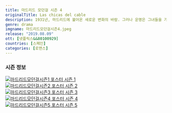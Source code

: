 ```yaml
---
title: 마드리드 모던걸 시즌 4
originalTitle: Las chicas del cable
description: 1931년, 마드리드에 불어온 새로운 변화의 바람. 그러나 운명은 그녀들을 가만두지 않았고, 이번엔 친구 한 명이 살인 사건에 휘말린다. 다 함께 역경을 극복할 시간이다.
genre: drama
imgname: 마드리드모던걸시즌4.jpeg
release: "2019.08.09"
ott: [넷플릭스&&80100929]
countries: [스페인]
categories: [로맨스]
---
```


### 시즌 정보

<div class="season-list">
<div class="item">
<a href="/drama/마드리드모던걸시즌1" >
<img src="/poster/마드리드모던걸시즌1.jpeg" alt="마드리드모던걸시즌1 포스터 ">
시즌 1</a>
</div>

<div class="item">
<a href="/drama/마드리드모던걸시즌2" >
<img src="/poster/마드리드모던걸시즌2.jpeg" alt="마드리드모던걸시즌2 포스터 ">
시즌 2</a>
</div>

<div class="item">
<a href="/drama/마드리드모던걸시즌3" >
<img src="/poster/마드리드모던걸시즌3.jpeg" alt="마드리드모던걸시즌3 포스터 ">
시즌 3</a>
</div>

<div class="item">
<a href="/drama/마드리드모던걸시즌4" >
<img src="/poster/마드리드모던걸시즌4.jpeg" alt="마드리드모던걸시즌4 포스터 ">
시즌 4</a>
</div>

<div class="item">
<a href="/drama/마드리드모던걸시즌5" >
<img src="/poster/마드리드모던걸시즌5.jpeg" alt="마드리드모던걸시즌5 포스터 ">
시즌 5</a>
</div>
</div>
